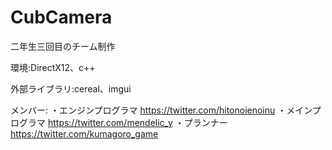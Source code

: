 # CubCamera
二年生三回目のチーム制作

環境:DirectX12、c++

外部ライブラリ:cereal、imgui

メンバー:
 ・エンジンプログラマ https://twitter.com/hitonoienoinu
 ・メインプログラマ https://twitter.com/mendelic_y
 ・プランナー https://twitter.com/kumagoro_game
